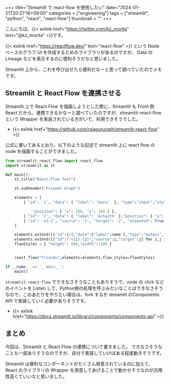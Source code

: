 +++
title="Streamlit で react-flow を使用したい"
date="2024-01-21T20:27:16+09:00"
categories = ["engineering"]
tags = ["streamlit", "python", "react", "react-flow"]
thumbnail = ""
+++

こんにちは、{{< exlink href="https://twitter.com/kz_morita" text="@kz_morita" >}}です。

{{< exlink href="https://reactflow.dev/" text="react-flow" >}} という Node ベースのグラフ UI を作成するためのライブラリがあるのですが、
Data の Lineage などを表示するのに便利そうだなと思いました。

Streamlit 上から、これを呼び出せたら便利だなーと思って調べていたのでメモです。

## Streamlit と React Flow を連携させる

Streamlit 上で React Flow を描画しようとした際に、Streamlit も Front 側 React だから、連携できるかなーと調べていたのですが、streamlit-react-flow という Wrapper を実装されている方がいて、利用できそうでした。

- {{< exlink href="https://github.com/rajagurunath/streamlit-react-flow" >}}

公式に書いてあるとおり、以下のような記述で streamlit 上に react flow の node を描画することができました。

```python
from streamlit_react_flow import react_flow
import streamlit as st

def main():
    st.title("React-Flow Test")

    st.subheader("Friends Graph")

    elements = [
        { "id": '1', "data": { "label": 'Guru'  }, "type":"input","style": { "background": '#ffcc50', "width": 100 },

            "position": { "x": 100, "y": 100 } },
        { "id": '2', "data": { "label": 'Achyuth' },"position": { "x": 300, "y": 100 }},
        { "id": 'e1-2', "source": '1', "target": '2', "animated": True },
    ]

    elements.extend([{"id":i+3,"data":{"label":name },"type":"output","position": { "x": 170*i, "y": 300+i }} for i,name in enumerate(["Aravind","Manoj","Velmurugan","sridhar"])])
    elements.extend([{"id":f"e{i}-{j}","source":i,"target":j} for i,j in [(1,3),(1,4),(1,5),(1,6)]])
    flowStyles = { "height": 500,"width":1100 }


    react_flow("friends",elements=elements,flow_styles=flowStyles)

if __name__ == '__main__':
    main()
```

`streamlit-react-flow` でできなさそうなこともありそうで、node の click などのイベントを Listen して、Python側の処理を呼ぶみたいなことはできなさそうなので、このあたりをやりたい場合は、fork するか streamlit のComponents API で実装していく必要がありそうです。

- {{< exlink href="https://docs.streamlit.io/library/components/components-api" >}}

## まとめ

今回は、Streamlit と React Flow の連携について書きました。
できなさそうなことも一部ありそうなのですが、自分で実装していけばある程度動きそうです。

Streamlit は便利なコンポーネントがたくさん用意されているのに加えて、React のライブラリの Wrapper を用意してあげることで動かせそうなのが汎用性高くていいなと思いました。
